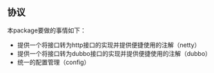 ## 协议

本package要做的事情如下：
- 提供一个将接口转为http接口的实现并提供便捷使用的注解（netty）
- 提供一个将接口转为dubbo接口的实现并提供便捷使用的注解（dubbo）
- 统一的配置管理（config）
